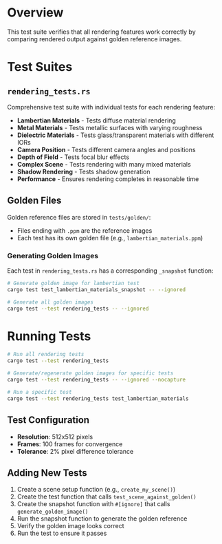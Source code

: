 # Overview
This test suite verifies that all rendering features work correctly by comparing rendered output against golden reference images.

# Test Suites

## `rendering_tests.rs`
Comprehensive test suite with individual tests for each rendering feature:
- **Lambertian Materials** - Tests diffuse material rendering
- **Metal Materials** - Tests metallic surfaces with varying roughness
- **Dielectric Materials** - Tests glass/transparent materials with different IORs
- **Camera Position** - Tests different camera angles and positions
- **Depth of Field** - Tests focal blur effects
- **Complex Scene** - Tests rendering with many mixed materials
- **Shadow Rendering** - Tests shadow generation
- **Performance** - Ensures rendering completes in reasonable time

## Golden Files

Golden reference files are stored in `tests/golden/`:
- Files ending with `.ppm` are the reference images
- Each test has its own golden file (e.g., `lambertian_materials.ppm`)

### Generating Golden Images

Each test in `rendering_tests.rs` has a corresponding `_snapshot` function:
```bash
# Generate golden image for lambertian test
cargo test test_lambertian_materials_snapshot -- --ignored

# Generate all golden images
cargo test --test rendering_tests -- --ignored
```


# Running Tests

```bash
# Run all rendering tests
cargo test --test rendering_tests

# Generate/regenerate golden images for specific tests
cargo test --test rendering_tests -- --ignored --nocapture

# Run a specific test
cargo test --test rendering_tests test_lambertian_materials
```

## Test Configuration

- **Resolution**: 512x512 pixels
- **Frames**: 100 frames for convergence
- **Tolerance**: 2% pixel difference tolerance

## Adding New Tests

1. Create a scene setup function (e.g., `create_my_scene()`)
2. Create the test function that calls `test_scene_against_golden()`
3. Create the snapshot function with `#[ignore]` that calls `generate_golden_image()`
4. Run the snapshot function to generate the golden reference
5. Verify the golden image looks correct
6. Run the test to ensure it passes
